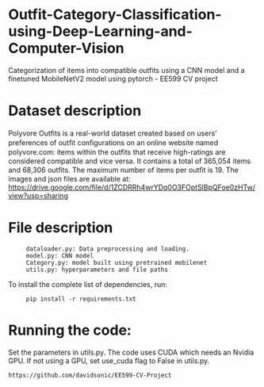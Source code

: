 # Outfit-Category-Classification-using-Deep-Learning-and-Computer-Vision
Categorization of items into compatible outfits using a CNN model and a finetuned MobileNetV2 model using pytorch - EE599 CV project

# Dataset description

Polyvore Outﬁts is a real-world dataset created based on users’ preferences of outﬁt conﬁgurations on an online website named polyvore.com: items within the outﬁts that receive high-ratings are considered compatible and vice versa. It contains a total of 365,054 items and 68,306 outﬁts. The maximum number of items per outﬁt is 19. The images and json files are available at: https://drive.google.com/file/d/1ZCDRRh4wrYDq0O3FOptSlBpQFoe0zHTw/view?usp=sharing

# File description
         dataloader.py: Data preprocessing and loading.
         model.py: CNN model
         Category.py: model built using pretrained mobilenet
         utils.py: hyperparameters and file paths

To install the complete list of dependencies, run:

         pip install -r requirements.txt

# Running the code:
Set the parameters in utils.py. The code uses CUDA which needs an Nvidia GPU. If not using a GPU, set use_cuda flag to False in utils.py.

    https://github.com/davidsonic/EE599-CV-Project
